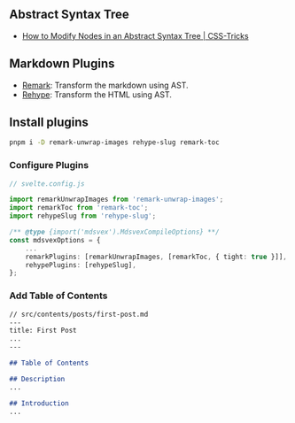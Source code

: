 ## Abstract Syntax Tree

- [How to Modify Nodes in an Abstract Syntax Tree | CSS-Tricks](https://css-tricks.com/how-to-modify-nodes-in-an-abstract-syntax-tree/)

## Markdown Plugins

- [Remark](https://github.com/remarkjs/remark): Transform the markdown using AST.
- [Rehype](https://github.com/rehypejs/rehype): Transform the HTML using AST.

## Install plugins
```sh
pnpm i -D remark-unwrap-images rehype-slug remark-toc
```

### Configure Plugins
```ts
// svelte.config.js

import remarkUnwrapImages from 'remark-unwrap-images';
import remarkToc from 'remark-toc';
import rehypeSlug from 'rehype-slug';

/** @type {import('mdsvex').MdsvexCompileOptions} **/
const mdsvexOptions = {
	...
	remarkPlugins: [remarkUnwrapImages, [remarkToc, { tight: true }]],
	rehypePlugins: [rehypeSlug],
};
```

### Add Table of Contents

```md
// src/contents/posts/first-post.md
---
title: First Post
...
---

## Table of Contents

## Description
...

## Introduction
...

```